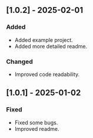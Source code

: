## [1.0.2] - 2025-02-01

### Added

- Added example project.
- Added more detailed readme.

### Changed

- Improved code readability.

## [1.0.1] - 2025-01-02

### Fixed

- Fixed some bugs.
- Improved readme.
